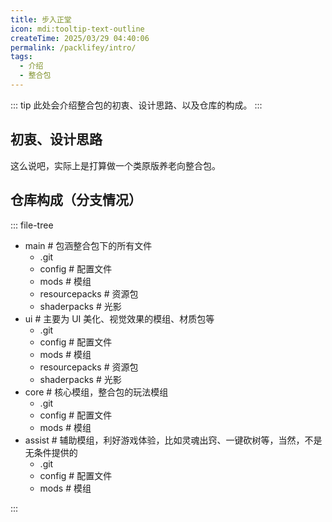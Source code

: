 ```yaml
---
title: 步入正堂
icon: mdi:tooltip-text-outline
createTime: 2025/03/29 04:40:06
permalink: /packlifey/intro/
tags:
  - 介绍
  - 整合包
---
```


::: tip
此处会介绍整合包的初衷、设计思路、以及仓库的构成。
:::

## 初衷、设计思路
这么说吧，实际上是打算做一个类原版养老向整合包。

## 仓库构成（分支情况）
::: file-tree

- main \# 包涵整合包下的所有文件
  - .git 
  - config \# 配置文件
  - mods \# 模组
  - resourcepacks \# 资源包
  - shaderpacks \# 光影
- ui \# 主要为 UI 美化、视觉效果的模组、材质包等
  - .git
  - config \# 配置文件
  - mods \# 模组
  - resourcepacks \# 资源包
  - shaderpacks \# 光影
- core \# 核心模组，整合包的玩法模组
  - .git
  - config \# 配置文件
  - mods \# 模组
- assist \# 辅助模组，利好游戏体验，比如灵魂出窍、一键砍树等，当然，不是无条件提供的
  - .git
  - config \# 配置文件
  - mods \# 模组

:::